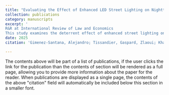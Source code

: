 ```yaml
---
title: "Evaluating the Effect of Enhanced LED Street Lighting on Nighttime Crime "
collection: publications
category: manuscripts
excerpt: '
R&R at International Review of Law and Economics
This study examines the deterrent effect of enhanced street lighting on nighttime violent crime in Newark, NJ, where high-pressure sodium lights were replaced with LED fixtures between 2019 and 2021. Using a quasi-experimental design with Difference-in-Difference setting and the 2021 Gardner estimator, we assess the impact of approximately 1,500 streetlight upgrades. Results show a significant short-term reduction in nighttime and outdoor violent crime of approximately 50% in the first two quarters post-replacement; the effect is mainly driven by a decrease in aggravated assaults and robberies. However, this effect disappears after two quarters, suggesting an adaptation to the new lighting environment. Long-term analysis doesn't show any significant reduction in violent or property crime in the long run (two years post-replacement).'
date: 2025
citation: 'Gimenez-Santana, Alejandro; Tissandier, Gaspard, Zlaoui; Khalil, Santos, Adriana; Caplan, Joel; Kennedy, Leslie (2025). &quot;Paper Title Number 3.&quot; <i>Journal 1</i>. 1(3).'

---
```


The contents above will be part of a list of publications, if the user clicks the link for the publication than the contents of section will be rendered as a full page, allowing you to provide more information about the paper for the reader. When publications are displayed as a single page, the contents of the above "citation" field will automatically be included below this section in a smaller font.

